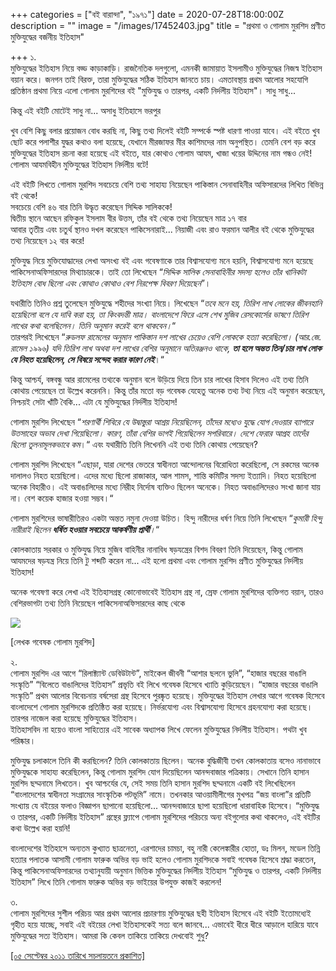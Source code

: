 +++
categories = ["বই বারান্দা", "১৯৭১"]
date = 2020-07-28T18:00:00Z
description = ""
image = "/images/17452403.jpg"
title = "প্রথমা ও গোলাম মুরশিদ প্রণীত মুক্তিযুদ্ধের বর্জনীয় ইতিহাস"

+++
১.  
মুক্তিযুদ্ধের ইতিহাস নিয়ে বড্ড কাড়াকাড়ি। রাজনৈতিক দলগুলো, এমনকী জামায়াত ইসলামীও মুক্তিযুদ্ধের নিজস্ব ইতিহাস বয়ান করে। জনগন তাই বিরক্ত, তারা মুক্তিযুদ্ধের সঠিক ইতিহাস জানতে চায়। এমতাবস্থায় প্রথম আলোর সহযোগি প্রতিষ্ঠান প্রথমা নিয়ে এলো গোলাম মুরশিদের বই "মুক্তিযুদ্ধ ও তারপর, একটি নির্দলীয় ইতিহাস"। সাধু সাধু...

কিন্তু এই বইটি মোটেই সাধু না... অসাধু ইতিহাসে ভরপুর

খুব বেশি কিছু বলার প্রয়োজন বোধ করছি না, কিছু তথ্য দিলেই বইটি সম্পর্কে স্পষ্ট ধারণা পাওয়া যাবে। এই বইতে খুব ছোট করে পলাশীর যুদ্ধর কথাও বলা হয়েছে, যেখানে মীরজাফর মীর কাশিমদের নাম অনুপস্থিত। তেমনি বেশ বড় করে মুক্তিযুদ্ধের ইতিহাস রচনা করা হয়েছে এই বইতে, যার কোথাও গোলাম আযম, খাজা খয়ের উদ্দিনের নাম গন্ধও নেই! গোলাম আযমবিহীন মুক্তিযুদ্ধের ইতিহাস নির্দলীয় বটে!

এই বইটি লিখতে গোলাম মুরশিদ সবচেয়ে বেশি তথ্য সাহায্য নিয়েছেন পাকিস্তান সেনাবাহিনীর অফিসারদের লিখিত বিভিন্ন বই থেকে!  
সবচেয়ে বেশি ৪৬ বার তিনি উদ্ধৃত করেছেন সিদ্দিক সালিককে!  
দ্বিতীয় স্থানে আছেন রফিকুল ইসলাম বীর উত্তম, তাঁর বই থেকে তথ্য নিয়েছেন মাত্র ১৭ বার  
আবার তৃতীয় এবং চতুর্থ স্থানও দখল করেছেন পাকিসেনারাই... নিয়াজী এবং রাও ফরমান আলীর বই থেকে মুক্তিযুদ্ধের তথ্য নিয়েছেন ১২ বার করে!

মুক্তিযুদ্ধ নিয়ে মুক্তিযোদ্ধাদের লেখা অসংখ্য বই এবং গবেষণাকে তার বিশ্বাসযোগ্য মনে হয়নি, বিশ্বাসযোগ্য মনে হয়েছে পাকিসেনাঅফিসারদের মিথ্যাচারকে। তাই তো লিখেছেন “_সিদ্দিক সালিক সেনাবাহিনীর সদস্য হলেও তাঁর খানিকটা ইতিহাস বোধ ছিলো এবং কোথাও কোথাও বেশ নিরপেক্ষ বিবরণ দিয়েছেন_”।

যথারীতি তিনিও প্রশ্ন তুলেছেন মুক্তিযুদ্ধে শহীদের সংখ্যা নিয়ে। লিখেছেন “_তবে মনে হয়, তিরিশ লাখ লোকের জীবনহানি হয়েছিলো বলে যে দাবি করা হয়, তা কিংবদন্তী মাত্র। বাংলাদেশে ফিরে এসে শেখ মুজিব রেসকোর্সের ভাষণে তিরিশ লাখের কথা বলেছিলেন। তিনি অনুমান করেই বলে থাকবেন।_“  
তারপরই লিখেছেন “_রুডলফ রামেলের অনুমান পাকিস্তান দশ লাখের চেয়েও বেশি লোককে হত্যা করেছিলো। (আর.জে. রামেল ১৯৯৬) যদি তিরিশ লাখ অথবা দশ লাখের বেশির অনুমানে অতিরঞ্জনও থাকে, **তা হলে অন্তত তিন/চার লাখ লোক যে নিহত হয়েছিলেন, সে বিষয়ে সন্দেহ করার কারণ নেই**_।“

কিন্তু আশ্চর্য, বঙ্গবন্ধু আর রামেলের তথ্যকে অনুমান বলে উড়িয়ে দিয়ে তিন চার লাখের হিসাব দিলেও এই তথ্য তিনি কোথায় পেয়েছেন তা উল্লেখ করেননি। কিন্তু তাঁর মতো বড় গবেষক যেহেতু অনেক তথ্য টথ্য নিয়ে এই অনুমান করেছেন, নিশ্চয়ই সেটা খাঁটি বৈকি... এটা যে মুক্তিযুদ্ধের নির্দলীয় ইতিহাস!

গোলাম মুরশিদ লিখেছেন “_শরণার্থী শিবিরে যে উদ্বাস্তুরা আশ্রয় নিয়েছিলেন, তাঁদের মধ্যেও যুদ্ধে যোগ দেওয়ার ব্যাপারে উতসাহের অভাব দেখা গিয়েছিলো। কারণ, তাঁরা বেশির ভাগই গিয়েছিলেন সপরিবারে। দেশে ফেরার আগ্রহ তাদেঁর ছিলো তুলনামূলকভাবে কম_।“ এবং যথারীতি তিনি লিখেননি এই তথ্য তিনি কোথায় পেয়েছেন?

গোলাম মুরশিদ লিখেছেন “এছাড়া, যারা দেশের ভেতরে স্বাধীনতা আন্দোলনের বিরোধিতা করেছিলো, সে রকমের অনেক দালালও নিহত হয়েছিলো। এদের মধ্যে ছিলো রাজাকার, আল শামস, শান্তি কমিটির সদস্য ইত্যাদি। নিহত হয়েছিলো অনেক বিহারীও। এই অবাঙালিদের মধ্যে নিরীহ নির্দোষ ব্যক্তিও ছিলেন অনেকে। নিহত অবাঙালিদেরও সংখা জানা যায় না। বেশ কয়েক হাজার হওয়া সম্ভব।“

গোলাম মুরশিদের ভাষারীতিরও একটা অন্তত নমুনা দেওয়া উচিত। হিন্দু নারীদের ধর্ষণ নিয়ে তিনি লিখেছেন “_কুমারী হিন্দু নারীরাই ছিলেন **ধর্ষিত হওয়ার সবচেয়ে আকর্ষণীয় প্রার্থী**।_“

কোলকাতায় সরকার ও মুক্তিযুদ্ধ নিয়ে মুজিব বাহিনীর নানাবিধ ষড়যন্ত্রের বিশদ বিবরণ তিনি দিয়েছেন, কিন্তু গোলাম আযমদের ষড়যন্ত্র নিয়ে তিনি টু শব্দটি করেন না... এই হলো প্রথমা এবং গোলাম মুরশিদ প্রণীত মুক্তিযুদ্ধের নির্দলীয় ইতিহাস!

অনেক গবেষণা করে লেখা এই ইতিহাসগ্রন্থ কোনোভাবেই ইতিহাস গ্রন্থ না, স্রেফ গোলাম মুরশিদের ব্যক্তিগত বয়ান, তারও বেশিরভাগটা তথ্য তিনি নিয়েছেন পাকিসেনাঅফিসারদের কাছ থেকে

![](/images/593487.jpg)

\[লেখক গবেষক গোলাম মুরশিদ\]

২.  
গোলাম মুরশিদ এর আগে “রিলাক্ট্যান্ট ডেবিউটান্ট”, মাইকেল জীবনী “আশার ছলনে ভুলি”, “হাজার বছরের বাঙালি সংস্কৃতি” “বিলেতে বাঙালিদের ইতিহাস” প্রভৃতি বই লিখে গবেষক হিসেবে খ্যাতি কুড়িয়েছেন। “হাজার বছরের বাঙালি সংস্কৃতি” প্রথম আলোর বিবেচনায় বর্ষসেরা গ্রন্থ হিসেবে পুরষ্কৃত হয়েছে। মুক্তিযুদ্ধের ইতিহাস লেখার আগে গবেষক হিসেবে বাংলাদেশে গোলাম মুরশিদকে প্রতিষ্ঠিত করা হয়েছে। নির্ভরযোগ্য এবং বিশ্বাসযোগ্য হিসেবে গ্রহনযোগ্য করা হয়েছে। তারপর নাজেল করা হয়েছে মুক্তিযুদ্ধের ইতিহাস।  
ইতিহাসবিদ না হয়েও বাংলা সাহিত্যের এই সাবেক অধ্যাপক লিখে ফেলেন মুক্তিযুদ্ধের নির্দলীয় ইতিহাস। পথটা খুব পরিষ্কার।

মুক্তিযুদ্ধ চলাকালে তিনি কী করছিলেন? তিনি কোলকাতায় ছিলেন। অনেক বুদ্ধিজীবী তখন কোলকাতায় বসেও নানাভাবে মুক্তিযুদ্ধকে সাহায্য করেছিলেন, কিন্তু গোলাম মুরশিদ যোগ দিয়েছিলেন আনন্দবাজার পত্রিকায়। সেখানে তিনি হাসান মুরশিদ ছদ্মনামে লিখতেন। খুব আশ্চর্যের যে, সেই সময় তিনি হাসান মুরশিদ ছদ্মনামে একটি বই লিখেছিলেন “বাংলাদেশের স্বাধীনতা সংগ্রামের সাংস্কৃতিক পটভূমি” নামে। তখনকার আওয়ামীলীগের মুখপত্র “জয় বাংলা”র প্রতিটি সংখ্যায় যে বইয়ের ফলাও বিজ্ঞাপন ছাপানো হয়েছিলো... আনন্দবাজারে ছাপা হয়েছিলো ধারাবাহিক হিসেবে। “মুক্তিযুদ্ধ ও তারপর, একটি নির্দলীয় ইতিহাস” গ্রন্থের ফ্ল্যাপে গোলাম মুরশিদের পরিচয়ে অন্য বইগুলোর কথা থাকলেও, এই বইটির কথা উল্লেখ করা হয়নি!

বাংলাদেশের ইতিহাসে অন্যতম কুখ্যাত ছাত্রনেতা, এরশাদের চামচা, বহু নারী কেলেঙ্কারীর হোতা, ডঃ মিলন, মডেল তিন্নি হত্যার পলাতক আসামী গোলাম ফারুক অভির বড় ভাই হলেও গোলাম মুরশিদকে সবাই গবেষক হিসেবে শ্রদ্ধা করতেন, কিন্তু পাকিসেনাঅফিসারদের তথ্যানুযায়ী অনুমান ভিত্তিক মুক্তিযুদ্ধের নির্দলীয় ইতিহাস “মুক্তিযুদ্ধ ও তারপর, একটি নির্দলীয় ইতিহাস” লিখে তিনি গোলাম ফারুক অভির বড় ভাইয়ের উপযুক্ত কাজই করলেন!

৩.  
গোলাম মুরশিদের সুশীল পরিচয় আর প্রথম আলোর প্রচারণায় মুক্তিযুদ্ধের ছহী ইতিহাস হিসেবে এই বইটি ইতোমধ্যেই গৃহীত হয়ে যাচ্ছে, সবাই এই বইয়ের লেখা ইতিহাসকেই সত্য বলে জানবে... এভাবেই ধীরে ধীরে আড়ালে হারিয়ে যাবে মুক্তিযুদ্ধের সত্য ইতিহাস। আমরা কি কেবল তাকিয়ে তাকিয়ে দেখবোই শুধু?

[\[০৫ সেপ্টেম্বর ২০১১ তারিখে সচলায়তনে প্রকাশিত\]](http://www.sachalayatan.com/node/40943)